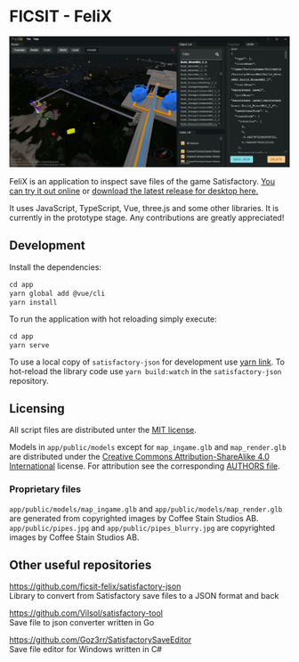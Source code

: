 # FICSIT - FeliX

![Screenshot of FeliX](app/public/screenshot.png)

FeliX is an application to inspect save files of the game Satisfactory. [You can try it out online](https://ficsit-felix.web.app/) or [download the latest release for desktop here.](https://github.com/ficsit-felix/ficsit-felix/releases/latest)

It uses JavaScript, TypeScript, Vue, three.js and some other libraries. It is currently in the prototype stage. Any contributions are greatly appreciated!

## Development

Install the dependencies:

```
cd app
yarn global add @vue/cli
yarn install
```

To run the application with hot reloading simply execute:

```
cd app
yarn serve
```

To use a local copy of `satisfactory-json` for development use [yarn link](https://yarnpkg.com/lang/en/docs/cli/link/). To hot-reload the library code use `yarn build:watch` in the `satisfactory-json` repository.

## Licensing

All script files are distributed unter the [MIT license](LICENSE).

Models in `app/public/models` except for `map_ingame.glb` and `map_render.glb` are distributed under the [Creative Commons Attribution-ShareAlike 4.0 International](https://creativecommons.org/licenses/by-sa/4.0/) license. For attribution see the corresponding [AUTHORS file](app/public/models/AUTHORS).

### Proprietary files
`app/public/models/map_ingame.glb` and `app/public/models/map_render.glb` are generated from copyrighted images by Coffee Stain Studios AB.  
`app/public/pipes.jpg` and `app/public/pipes_blurry.jpg` are copyrighted images by Coffee Stain Studios AB.

## Other useful repositories

https://github.com/ficsit-felix/satisfactory-json  
Library to convert from Satisfactory save files to a JSON format and back

https://github.com/Vilsol/satisfactory-tool  
Save file to json converter written in Go

https://github.com/Goz3rr/SatisfactorySaveEditor  
Save file editor for Windows written in C#
